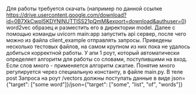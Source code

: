 Для работы требуется скачать (например по данной ссылке https://drive.usercontent.google.com/download?id=0B7XkCwpI5KDYNlNUTTlSS21pQmM&export=download&authuser=0) word2vec образец и разместить его в директории model.
Далее с помощью команды  uvicorn main:app запустить api сервер, после чего можно из файла client_example отправлять запросы. Приведены несколько тестовых файлов, на самом крупном из них пока не удалось добиться корректной работы.
У апи 1 роут, который автоматически определяет алгоритм для работы со словами, поступившими на вход. Если слов много - применяется алгоритм сжатие. Понятие много регулируется через специальную константу, в файле main.py. В теле post Запроса на роут /vectors должны поступать данные в виде json={"target": ["some word"]}/json={"target": ["some", "list", "of", "words"]}
